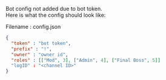 Bot config not added due to bot token. <br>
Here is what the config should look like:

<p> Filename : config.json </p>

```json
{
  "token" : "bot token",
  "prefix" : "!",
  "owner" : "owner id",
  "roles" : [["Mod", 3], ["Admin", 4], ["Final Boss", 5]]
  "logID" : "<channel ID>"
}
```
